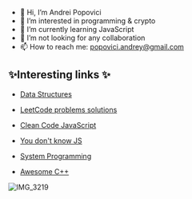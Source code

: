- 👋 Hi, I’m Andrei Popovici
- 👀 I’m interested in programming & crypto
- 🌱 I’m currently learning JavaScript
- 💞️ I’m not looking for any collaboration
- 📫 How to reach me: popovici.andrey@gmail.com

<!---
apopovicius/apopovicius is a ✨ special ✨ repository because its `README.md` (this file) appears on your GitHub profile.
You can click the Preview link to take a look at your changes.
--->

## ✨Interesting links ✨

* [Data Structures](https://github.com/apopovicius/Data_Structure_and_Algorithms_Library)

* [LeetCode problems solutions](https://github.com/apopovicius/LeetCode_problems_solution)

* [Clean Code JavaScript](https://github.com/apopovicius/clean-code-javascript)

* [You don't know JS](https://github.com/getify/You-Dont-Know-JS)

* [System Programming](https://github.com/angrave/SystemProgramming/wiki)

* [Awesome C++](https://github.com/fffaraz/awesome-cpp)

![IMG_3219](https://user-images.githubusercontent.com/27801577/171295756-aa3044d4-ff8a-4588-b0e8-7cac02c12546.JPEG)
